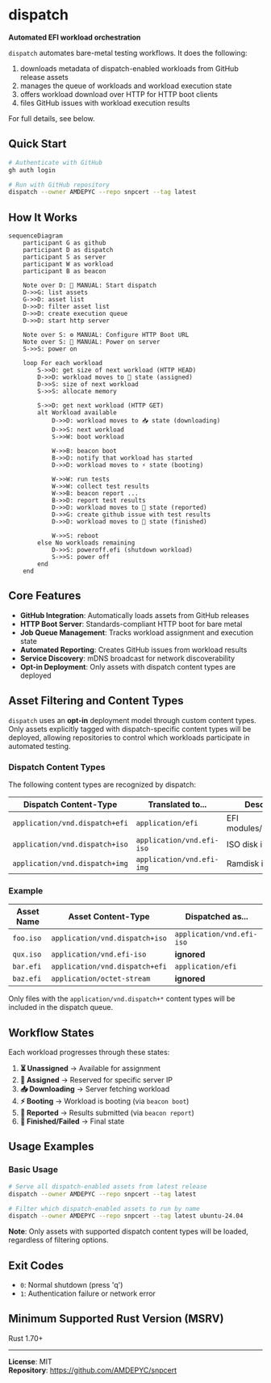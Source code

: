 # dispatch

**Automated EFI workload orchestration**

`dispatch` automates bare-metal testing workflows. It does the following:

1. downloads metadata of dispatch-enabled workloads from GitHub release assets
2. manages the queue of workloads and workload execution state
3. offers workload download over HTTP for HTTP boot clients
4. files GitHub issues with workload execution results

For full details, see below.

## Quick Start

```bash
# Authenticate with GitHub
gh auth login

# Run with GitHub repository
dispatch --owner AMDEPYC --repo snpcert --tag latest
```

## How It Works

```mermaid
sequenceDiagram
    participant G as github
    participant D as dispatch
    participant S as server
    participant W as workload
    participant B as beacon

    Note over D: 🚀 MANUAL: Start dispatch
    D->>G: list assets
    G->>D: asset list
    D->>D: filter asset list
    D->>D: create execution queue
    D->>D: start http server
    
    Note over S: ⚙️ MANUAL: Configure HTTP Boot URL
    Note over S: 🔌 MANUAL: Power on server
    S->>S: power on

    loop For each workload
        S->>D: get size of next workload (HTTP HEAD)
        D->>D: workload moves to 📌 state (assigned)
        D->>S: size of next workload
        S->>S: allocate memory

        S->>D: get next workload (HTTP GET)
        alt Workload available
            D->>D: workload moves to 📥 state (downloading)
            D->>S: next workload
            S->>W: boot workload
            
            W->>B: beacon boot
            B->>D: notify that workload has started
            D->>D: workload moves to ⚡ state (booting)

            W->>W: run tests
            W->>W: collect test results
            W->>B: beacon report ...
            B->>D: report test results
            D->>D: workload moves to 📝 state (reported)
            D->>G: create github issue with test results
            D->>D: workload moves to 🏁 state (finished)

            W->>S: reboot
        else No workloads remaining
            D->>S: poweroff.efi (shutdown workload)
            S->>S: power off
        end
    end
```

## Core Features

- **GitHub Integration**: Automatically loads assets from GitHub releases
- **HTTP Boot Server**: Standards-compliant HTTP boot for bare metal
- **Job Queue Management**: Tracks workload assignment and execution state
- **Automated Reporting**: Creates GitHub issues from workload results
- **Service Discovery**: mDNS broadcast for network discoverability
- **Opt-in Deployment**: Only assets with dispatch content types are deployed

## Asset Filtering and Content Types

`dispatch` uses an **opt-in** deployment model through custom content types.
Only assets explicitly tagged with dispatch-specific content types will be
deployed, allowing repositories to control which workloads participate in
automated testing.

### Dispatch Content Types

The following content types are recognized by dispatch:

| Dispatch Content-Type          | Translated to...          | Description              |
|--------------------------------|---------------------------|--------------------------|
| `application/vnd.dispatch+efi` | `application/efi`         | EFI modules/applications |
| `application/vnd.dispatch+iso` | `application/vnd.efi-iso` | ISO disk images          |
| `application/vnd.dispatch+img` | `application/vnd.efi-img` | Ramdisk images           |

### Example

| Asset Name | Asset Content-Type             | Dispatched as...          |
|------------|--------------------------------|---------------------------|
| `foo.iso`  | `application/vnd.dispatch+iso` | `application/vnd.efi-iso` |
| `qux.iso`  | `application/vnd.efi-iso`      | **ignored**               |
| `bar.efi`  | `application/vnd.dispatch+efi` | `application/efi`         |
| `baz.efi`  | `application/octet-stream`     | **ignored**               |

Only files with the `application/vnd.dispatch+*` content types will be included in the dispatch queue.

## Workflow States

Each workload progresses through these states:

1. **⏳ Unassigned** → Available for assignment
2. **📌 Assigned** → Reserved for specific server IP
3. **📥 Downloading** → Server fetching workload
4. **⚡ Booting** → Workload is booting (via `beacon boot`)
5. **📝 Reported** → Results submitted (via `beacon report`)
6. **🏁 Finished/Failed** → Final state

## Usage Examples

### Basic Usage
```bash
# Serve all dispatch-enabled assets from latest release
dispatch --owner AMDEPYC --repo snpcert --tag latest

# Filter which dispatch-enabled assets to run by name
dispatch --owner AMDEPYC --repo snpcert --tag latest ubuntu-24.04
```

**Note**: Only assets with supported dispatch content types will be loaded, regardless of filtering options.

## Exit Codes

- `0`: Normal shutdown (press 'q')
- `1`: Authentication failure or network error

## Minimum Supported Rust Version (MSRV)

Rust 1.70+

---

**License**: MIT  
**Repository**: https://github.com/AMDEPYC/snpcert
